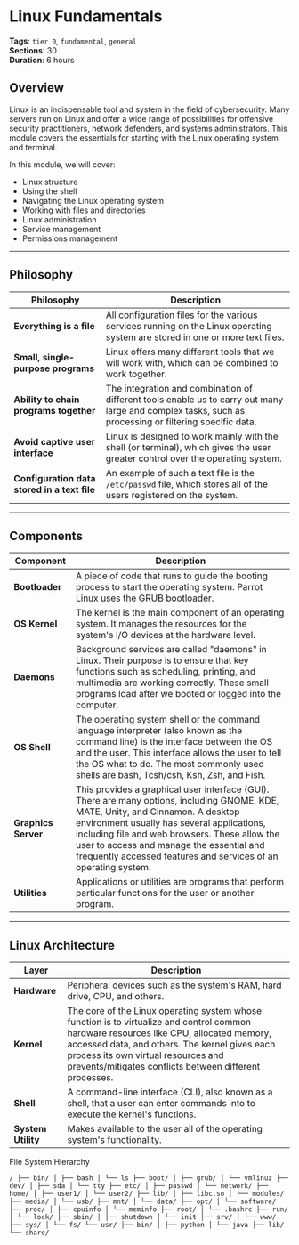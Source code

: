 # Linux Fundamentals

**Tags**: `tier 0`, `fundamental`, `general`  
**Sections**: 30  
**Duration**: 6 hours  

## Overview

Linux is an indispensable tool and system in the field of cybersecurity. Many servers run on Linux and offer a wide range of possibilities for offensive security practitioners, network defenders, and systems administrators. This module covers the essentials for starting with the Linux operating system and terminal.

In this module, we will cover:
- Linux structure
- Using the shell
- Navigating the Linux operating system
- Working with files and directories
- Linux administration
- Service management
- Permissions management

---

## Philosophy


| **Philosophy**                                   | **Description**                                                                                                                                         |
|--------------------------------------------------|-------------------------------------------------------------------------------------------------------------------------------------------------------|
| **Everything is a file**                         | All configuration files for the various services running on the Linux operating system are stored in one or more text files.                          |
| **Small, single-purpose programs**               | Linux offers many different tools that we will work with, which can be combined to work together.                                                      |
| **Ability to chain programs together**           | The integration and combination of different tools enable us to carry out many large and complex tasks, such as processing or filtering specific data.   |
| **Avoid captive user interface**                | Linux is designed to work mainly with the shell (or terminal), which gives the user greater control over the operating system.                         |
| **Configuration data stored in a text file**     | An example of such a text file is the `/etc/passwd` file, which stores all of the users registered on the system.                                       |

---

## Components

| **Component**             | **Description**                                                                                                                                                       |
|---------------------------|-----------------------------------------------------------------------------------------------------------------------------------------------------------------------|
| **Bootloader**             | A piece of code that runs to guide the booting process to start the operating system. Parrot Linux uses the GRUB bootloader.                                          |
| **OS Kernel**              | The kernel is the main component of an operating system. It manages the resources for the system's I/O devices at the hardware level.                                  |
| **Daemons**                | Background services are called "daemons" in Linux. Their purpose is to ensure that key functions such as scheduling, printing, and multimedia are working correctly. These small programs load after we booted or logged into the computer. |
| **OS Shell**               | The operating system shell or the command language interpreter (also known as the command line) is the interface between the OS and the user. This interface allows the user to tell the OS what to do. The most commonly used shells are bash, Tcsh/csh, Ksh, Zsh, and Fish. |
| **Graphics Server**        | This provides a graphical user interface (GUI). There are many options, including GNOME, KDE, MATE, Unity, and Cinnamon. A desktop environment usually has several applications, including file and web browsers. These allow the user to access and manage the essential and frequently accessed features and services of an operating system. |
| **Utilities**              | Applications or utilities are programs that perform particular functions for the user or another program.                                                            |

---

## Linux Architecture

| **Layer**             | **Description**                                                                                                                                                       |
|-----------------------|-----------------------------------------------------------------------------------------------------------------------------------------------------------------------|
| **Hardware**          | Peripheral devices such as the system's RAM, hard drive, CPU, and others.                                                                                             |
| **Kernel**            | The core of the Linux operating system whose function is to virtualize and control common hardware resources like CPU, allocated memory, accessed data, and others. The kernel gives each process its own virtual resources and prevents/mitigates conflicts between different processes. |
| **Shell**             | A command-line interface (CLI), also known as a shell, that a user can enter commands into to execute the kernel's functions.                                          |
| **System Utility**    | Makes available to the user all of the operating system's functionality.                                                                                              |
File System Hierarchy

```
/ ├── bin/ │ ├── bash │ └── ls ├── boot/ │ ├── grub/ │ └── vmlinuz ├── dev/ │ ├── sda │ └── tty ├── etc/ │ ├── passwd │ └── network/ ├── home/ │ ├── user1/ │ └── user2/ ├── lib/ │ ├── libc.so │ └── modules/ ├── media/ │ └── usb/ ├── mnt/ │ └── data/ ├── opt/ │ └── software/ ├── proc/ │ ├── cpuinfo │ └── meminfo ├── root/ │ └── .bashrc ├── run/ │ └── lock/ ├── sbin/ │ ├── shutdown │ └── init ├── srv/ │ └── www/ ├── sys/ │ └── fs/ └── usr/ ├── bin/ │ ├── python │ └── java ├── lib/ └── share/
```

